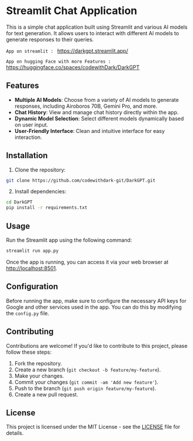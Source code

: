 # Streamlit Chat Application

This is a simple chat application built using Streamlit and various AI models for text generation. It allows users to interact with different AI models to generate responses to their queries.

```App on streamlit : ``` https://darkgpt.streamlit.app/ 


```App on hugging Face with more Features : ``` https://huggingface.co/spaces/codewithDark/DarkGPT

## Features

- **Multiple AI Models**: Choose from a variety of AI models to generate responses, including Airoboros 70B, Gemini Pro, and more.
- **Chat History**: View and manage chat history directly within the app.
- **Dynamic Model Selection**: Select different models dynamically based on user input.
- **User-Friendly Interface**: Clean and intuitive interface for easy interaction.

## Installation

1. Clone the repository:

```bash
git clone https://github.com/codewithdark-git/DarkGPT.git
```

2. Install dependencies:

```bash
cd DarkGPT
pip install -r requirements.txt
```

## Usage

Run the Streamlit app using the following command:

```bash
streamlit run app.py
```

Once the app is running, you can access it via your web browser at [http://localhost:8501](http://localhost:8501).

## Configuration

Before running the app, make sure to configure the necessary API keys for Google and other services used in the app. You can do this by modifying the `config.py` file.

## Contributing

Contributions are welcome! If you'd like to contribute to this project, please follow these steps:

1. Fork the repository.
2. Create a new branch (`git checkout -b feature/my-feature`).
3. Make your changes.
4. Commit your changes (`git commit -am 'Add new feature'`).
5. Push to the branch (`git push origin feature/my-feature`).
6. Create a new pull request.

## License

This project is licensed under the MIT License - see the [LICENSE](LICENSE) file for details.
